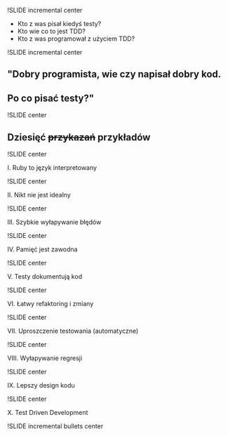 !SLIDE incremental center

* Kto z was pisał kiedyś testy?
* Kto wie co to jest TDD?
* Kto z was programował z użyciem TDD?

!SLIDE incremental center

## "Dobry programista, wie czy napisał dobry kod. ##
## Po co pisać testy?" ##

!SLIDE center

## Dziesięć <strike>przykazań</strike> przykładów ##

!SLIDE center

I. Ruby to język interpretowany

!SLIDE center

II. Nikt nie jest idealny

!SLIDE center

III. Szybkie wyłapywanie błędów

!SLIDE center

IV. Pamięć jest zawodna 

!SLIDE center

V. Testy dokumentują kod

!SLIDE center

VI. Łatwy refaktoring i zmiany

!SLIDE center

VII. Uproszczenie testowania (automatyczne)

!SLIDE center

VIII. Wyłapywanie regresji

!SLIDE center

IX. Lepszy design kodu

!SLIDE center

X. Test Driven Development

!SLIDE incremental bullets center

